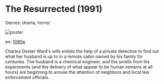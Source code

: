 # The Resurrected (1991)

Genres: drama, horror

![poster](http://image.tmdb.org/t/p/w500/7bwjC2WSd6776gALFl4bupMomm3.jpg)

en:
  [1080p](magnet:?xt=urn:btih:897A31DDC84541D8692E67DC111CC4D5F59825C8&tr=udp://glotorrents.pw:6969/announce&tr=udp://tracker.opentrackr.org:1337/announce&tr=udp://torrent.gresille.org:80/announce&tr=udp://tracker.openbittorrent.com:80&tr=udp://tracker.coppersurfer.tk:6969&tr=udp://tracker.leechers-paradise.org:6969&tr=udp://p4p.arenabg.ch:1337&tr=udp://tracker.internetwarriors.net:1337)
  


Charles Dexter Ward's wife enlists the help of a private detective to find out what her husband is up to in a remote cabin owned by his family for centuries. The husband is a chemical engineer, and the smells from his experiments (and the delivery of what appear to be human remains at all hours) are beginning to arouse the attention of neighbors and local law enforcement officials.